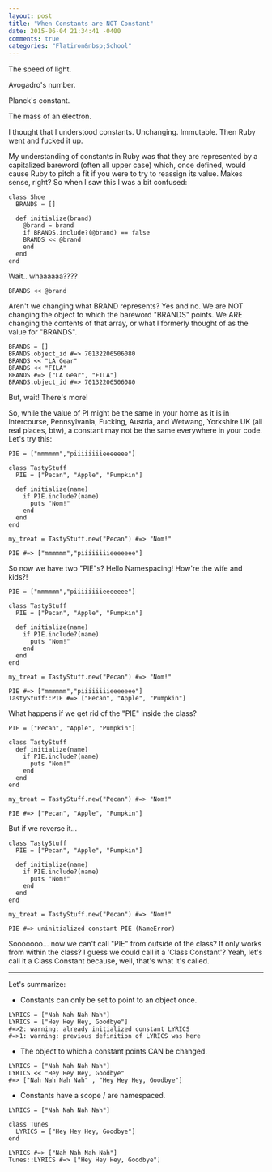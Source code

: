 ```yaml
---
layout: post
title: "When Constants are NOT Constant"
date: 2015-06-04 21:34:41 -0400
comments: true
categories: "Flatiron&nbsp;School"
---
```

The speed of light.

Avogadro's number.

Planck's constant.

The mass of an electron.

I thought that I understood constants.  Unchanging. Immutable.  Then Ruby went and fucked it up.

My understanding of constants in Ruby was that they are represented by a capitalized bareword (often all upper case) which, once defined, would cause Ruby to pitch a fit if you were to try to reassign its value.  Makes sense, right?  So when I saw this I was a bit confused:

```
class Shoe
  BRANDS = []

  def initialize(brand)
    @brand = brand
    if BRANDS.include?(@brand) == false
    BRANDS << @brand
    end
  end
end
```

Wait.. whaaaaaa????

```
BRANDS << @brand
```

Aren't we changing what BRAND represents?
Yes and no.
We are NOT changing the object to which the bareword "BRANDS" points.
We ARE changing the contents of that array, or what I formerly thought of as the value for "BRANDS".

```
BRANDS = []
BRANDS.object_id #=> 70132206506080
BRANDS << "LA Gear"
BRANDS << "FILA"
BRANDS #=> ["LA Gear", "FILA"]
BRANDS.object_id #=> 70132206506080
```

But, wait!  There's more!

So, while the value of PI might be the same in your home as it is in Intercourse, Pennsylvania,  Fucking, Austria,  and Wetwang, Yorkshire UK (all real places, btw), a constant may not be the same everywhere in your code.  Let's try this: 


```
PIE = ["mmmmmm","piiiiiiiieeeeeee"]

class TastyStuff
  PIE = ["Pecan", "Apple", "Pumpkin"]

  def initialize(name)
    if PIE.include?(name)
      puts "Nom!"
    end
  end
end

my_treat = TastyStuff.new("Pecan") #=> "Nom!"

PIE #=> ["mmmmmm","piiiiiiiieeeeeee"]
```

So now we have two "PIE"s?
Hello Namespacing!  How're the wife and kids?!


```
PIE = ["mmmmmm","piiiiiiiieeeeeee"]

class TastyStuff
  PIE = ["Pecan", "Apple", "Pumpkin"]

  def initialize(name)
    if PIE.include?(name)
      puts "Nom!"
    end
  end
end

my_treat = TastyStuff.new("Pecan") #=> "Nom!"

PIE #=> ["mmmmmm","piiiiiiiieeeeeee"]
TastyStuff::PIE #=> ["Pecan", "Apple", "Pumpkin"]
```

What happens if we get rid of the "PIE" inside the class?

```
PIE = ["Pecan", "Apple", "Pumpkin"]

class TastyStuff
  def initialize(name)
    if PIE.include?(name)
      puts "Nom!"
    end
  end
end

my_treat = TastyStuff.new("Pecan") #=> "Nom!"

PIE #=> ["Pecan", "Apple", "Pumpkin"]
```

But if we reverse it...

```
class TastyStuff
  PIE = ["Pecan", "Apple", "Pumpkin"]

  def initialize(name)
    if PIE.include?(name)
      puts "Nom!"
    end
  end
end

my_treat = TastyStuff.new("Pecan") #=> "Nom!"

PIE #=> uninitialized constant PIE (NameError)
```

Sooooooo... now we can't call "PIE" from outside of the class?   It only works from within the class?  I guess we could call it a 'Class Constant'?  Yeah, let's call it a Class Constant because, well, that's what it's called.



----------------------------------------------------------------------------------------

Let's summarize:

- Constants can only be set to point to an object once.
```
LYRICS = ["Nah Nah Nah Nah"]
LYRICS = ["Hey Hey Hey, Goodbye"]
#=>2: warning: already initialized constant LYRICS
#=>1: warning: previous definition of LYRICS was here
```
- The object to which a constant points CAN be changed.
```
LYRICS = ["Nah Nah Nah Nah"]
LYRICS << "Hey Hey Hey, Goodbye"
#=> ["Nah Nah Nah Nah" , "Hey Hey Hey, Goodbye"]
```
- Constants have a scope / are namespaced.
```
LYRICS = ["Nah Nah Nah Nah"]

class Tunes
  LYRICS = ["Hey Hey Hey, Goodbye"]
end

LYRICS #=> ["Nah Nah Nah Nah"]
Tunes::LYRICS #=> ["Hey Hey Hey, Goodbye"]
```



